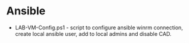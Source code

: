 # Ansible
- LAB-VM-Config.ps1 - script to configure ansible winrm connection, create local ansible user, add to local admins and disable CAD.
